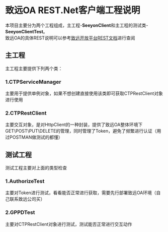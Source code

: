 # 致远OA REST.Net客户端工程说明
本项目主要分为两个工程组成，主工程-**SeeyonClient**和主工程的测试类-**SeeyonClientTest**。     
致远OA的具体REST说明可以参考[致远开放平台REST文档](http://open.seeyon.com/book/ctp/restjie-kou/restjie-kou-java-ke-hu-duan.html)进行查阅
## 主工程
主工程主要提供下列两个类：
### 1.CTPServiceManager
主要用于提供单例对象，如果不想创建直接使用该类即可获取CTPRestClient对象进行使用
### 2.CTPRestClient
主要交互对象，是对HttpClient的一种封装，提供了致远OA整体环境下GET\POST\PUT\DELETE的管理，同时管理了Token，避免了频繁进行认证（用过POSTMAN做测试的都懂）
## 测试工程
测试工程主要对上面的类型检查
### 1.AuthorizeTest
主要对Token进行测试，看看能否正常进行获取，需要先行部署致远OA环境（自己联系致远公司买）
### 2.GPPDTest
主要对CTPRestClient对象进行测试，测试能否正常进行交互动作